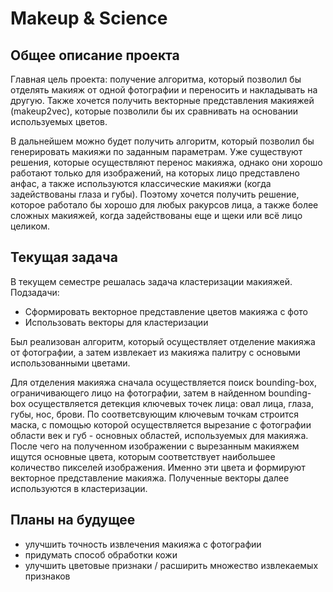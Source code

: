 # Makeup & Science

## Общее описание проекта
Главная цель проекта: получение алгоритма, который позволил бы отделять макияж от одной фотографии и переносить и накладывать на другую. Также хочется получить векторные представления макияжей (makeup2vec), которые позволили бы их сравнивать на основании используемых цветов. 

В дальнейшем можно будет получить алгоритм, который позволил бы генерировать макияжи по заданным параметрам. Уже существуют решения, которые осуществляют перенос макияжа, однако они хорошо работают только для изображений, на которых лицо представлено анфас, а также используются классические макияжи (когда задействованы глаза и губы). Поэтому хочется получить решение, которое работало бы хорошо для любых ракурсов лица, а также более сложных макияжей, когда задействованы еще и щеки или всё лицо целиком.

## Текущая задача
В текущем семестре решалась задача кластеризации макияжей.
Подзадачи:
- Сформировать векторное представление цветов макияжа с фото
- Использовать векторы для кластеризации

Был реализован алгоритм, который осуществляет отделение макияжа от фотографии, а затем извлекает из макияжа палитру с основыми использованными цветами. 

Для отделения макияжа сначала осуществляется поиск bounding-box, ограничивающего лицо на фотографии, затем в найденном bounding-box осуществляется детекция ключевых точек лица: овал лица, глаза, губы, нос, брови. По соответсвующим ключевым точкам строится маска, с помощью которой осуществляется вырезание с фотографии области век и губ - основных областей, используемых для макияжа. После чего на полученном изображении с вырезанным макияжем ищутся основные цвета, которым соответствует наибольшее количество пикселей изображения. Именно эти цвета и формируют векторное представление макияжа. Полученные векторы далее используются в кластеризации.

## Планы на будущее

- улучшить точность извлечения макияжа с фотографии
- придумать способ обработки кожи
- улучшить цветовые признаки / расширить множество извлекаемых признаков

